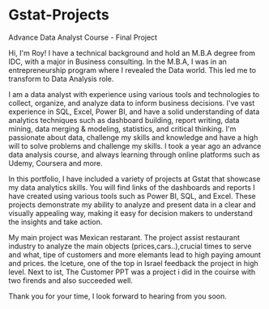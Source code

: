 # Gstat-Projects
Advance Data Analyst Course - Final Project 

Hi, I'm Roy! I have a technical background and hold an M.B.A degree from IDC, with a major in Business consulting. In the M.B.A, I was in an entrepreneurship program where I revealed the Data world. This led me to transform to Data Analysis role.

I am a data analyst with experience using various tools and technologies to collect, organize, and analyze data to inform business decisions. I've vast experience in SQL, Excel, Power BI, and have a solid understanding of data analytics techniques such as dashboard building, report writing, data mining, data merging & modeling, statistics, and critical thinking. I'm passionate about data, challenge my skills and knowledge and have a high will to solve problems and challenge my skills. I took a year ago an advance data analysis course, and always learning through online platforms such as Udemy, Coursera and more.

In this portfolio, I have included a variety of projects at Gstat that showcase my data analytics skills. You will find links of the dashboards and reports I have created using various tools such as Power BI, SQL, and Excel. These projects demonstrate my ability to analyze and present data in a clear and visually appealing way, making it easy for decision makers to understand the insights and take action.

My main project was Mexican restarant. The project assist restaurant industry to analyze the main objects (prices,cars..),crucial times to serve and what, tipe of customers and more elemants lead to high paying amount and prices. 
the lceture, one of the top in Israel feedback the project in high level. Next to ist, The Customer PPT was  a project i did in the couirse with two firends and also succeeded well.

Thank you for your time, I look forward to hearing from you soon.
